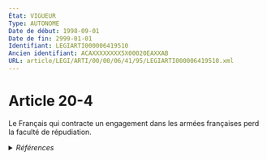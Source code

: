 ```yaml
---
État: VIGUEUR
Type: AUTONOME
Date de début: 1998-09-01
Date de fin: 2999-01-01
Identifiant: LEGIARTI000006419510
Ancien identifiant: ACAXXXXXXXX5X00020EAXXAB
URL: article/LEGI/ARTI/00/00/06/41/95/LEGIARTI000006419510.xml
---
```


<h1>Article 20-4</h1>

Le Français qui contracte un engagement dans les armées françaises perd la
faculté de répudiation.


<details>
  <summary><em>Références</em></summary>

  <h2>Articles faisant référence à l'article</h2>
  
  <ul>
    <li>
      <a href="https://legal.tricoteuses.fr//redirection/LEGIARTI000006284540?vers=git&vers=legifrance">LOI no 98-170 du 16 mars 1998 relative à la nationalité - article 18 ENTIEREMENT_MODIF</a> MODIFICATION cible
    </li>
  </ul>
  
  <h2>Textes faisant référence à l'article</h2>
  
  <ul>
    <li>
      <a href="https://legal.tricoteuses.fr//redirection/JORFTEXT000000362019?vers=git&vers=legifrance">LOI n° 93-933 du 22 juillet 1993 réformant le droit de la nationalité</a> CODIFICATION cible
    </li>
  </ul>
  
  <h2>Références faites par l'article</h2>
  
  <ul>
    <li>
      1993-07-22 CODIFICATION source <a href="https://legal.tricoteuses.fr//redirection/JORFTEXT000000362019?vers=git&vers=legifrance">LOI n° 93-933 du 22 juillet 1993 réformant le droit de la nationalité</a>
    </li>
    <li>
      1998-03-16 MODIFICATION source <a href="https://legal.tricoteuses.fr//redirection/LEGIARTI000006284540?vers=git&vers=legifrance">LOI no 98-170 du 16 mars 1998 relative à la nationalité - article 18 ENTIEREMENT_MODIF</a>
    </li>
    <li>
      2999-01-01 CONCORDE cible <a href="https://legal.tricoteuses.fr//redirection/LEGIARTI000006524002?vers=git&vers=legifrance">Code de la nationalité française - article 32 AUTONOME ABROGE, en vigueur du 1973-01-10 au 1993-07-23</a>
    </li>
  </ul>
</details>
